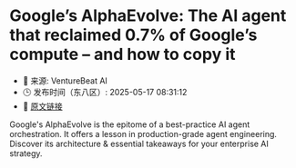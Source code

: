 # Google’s AlphaEvolve: The AI agent that reclaimed 0.7% of Google’s compute – and how to copy it
- 📅 来源: VentureBeat AI
- 🕒 发布时间（东八区）: 2025-05-17 08:31:12
- 🔗 [原文链接](https://venturebeat.com/ai/googles-alphaevolve-the-ai-agent-that-reclaimed-0-7-of-googles-compute-and-how-to-copy-it/)

Google's AlphaEvolve is the epitome of a best-practice AI agent orchestration. It offers a lesson in production-grade agent engineering. Discover its architecture &#038; essential takeaways for your enterprise AI strategy.